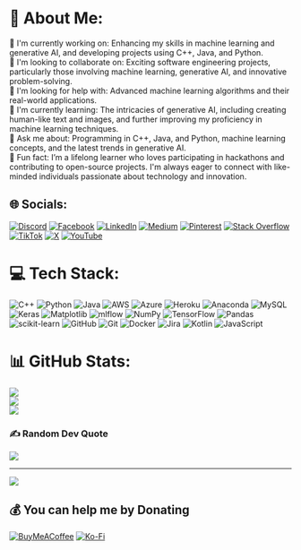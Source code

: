 # 💫 About Me:
🔹 I'm currently working on: Enhancing my skills in machine learning and generative AI, and developing projects using C++, Java, and Python.<br>🔹 I'm looking to collaborate on: Exciting software engineering projects, particularly those involving machine learning, generative AI, and innovative problem-solving.<br>🔹 I'm looking for help with: Advanced machine learning algorithms and their real-world applications.<br>🔹 I'm currently learning: The intricacies of generative AI, including creating human-like text and images, and further improving my proficiency in machine learning techniques.<br>🔹 Ask me about: Programming in C++, Java, and Python, machine learning concepts, and the latest trends in generative AI.<br>🔹 Fun fact: I’m a lifelong learner who loves participating in hackathons and contributing to open-source projects. I'm always eager to connect with like-minded individuals passionate about technology and innovation.


## 🌐 Socials:
[![Discord](https://img.shields.io/badge/Discord-%237289DA.svg?logo=discord&logoColor=white)](https://discord.gg/Jammy#2244) [![Facebook](https://img.shields.io/badge/Facebook-%231877F2.svg?logo=Facebook&logoColor=white)](https://facebook.com/osmibytes) [![LinkedIn](https://img.shields.io/badge/LinkedIn-%230077B5.svg?logo=linkedin&logoColor=white)](https://linkedin.com/in/osmibytes) [![Medium](https://img.shields.io/badge/Medium-12100E?logo=medium&logoColor=white)](https://medium.com/@osmibytes) [![Pinterest](https://img.shields.io/badge/Pinterest-%23E60023.svg?logo=Pinterest&logoColor=white)](https://pinterest.com/43Gyyn8vz) [![Stack Overflow](https://img.shields.io/badge/-Stackoverflow-FE7A16?logo=stack-overflow&logoColor=white)](https://stackoverflow.com/users/ ) [![TikTok](https://img.shields.io/badge/TikTok-%23000000.svg?logo=TikTok&logoColor=white)](https://tiktok.com/@osmibytes) [![X](https://img.shields.io/badge/X-black.svg?logo=X&logoColor=white)](https://x.com/osmibytes) [![YouTube](https://img.shields.io/badge/YouTube-%23FF0000.svg?logo=YouTube&logoColor=white)](https://youtube.com/@osmibytes) 

# 💻 Tech Stack:
![C++](https://img.shields.io/badge/c++-%2300599C.svg?style=for-the-badge&logo=c%2B%2B&logoColor=white) ![Python](https://img.shields.io/badge/python-3670A0?style=for-the-badge&logo=python&logoColor=ffdd54) ![Java](https://img.shields.io/badge/java-%23ED8B00.svg?style=for-the-badge&logo=openjdk&logoColor=white) ![AWS](https://img.shields.io/badge/AWS-%23FF9900.svg?style=for-the-badge&logo=amazon-aws&logoColor=white) ![Azure](https://img.shields.io/badge/azure-%230072C6.svg?style=for-the-badge&logo=microsoftazure&logoColor=white) ![Heroku](https://img.shields.io/badge/heroku-%23430098.svg?style=for-the-badge&logo=heroku&logoColor=white) ![Anaconda](https://img.shields.io/badge/Anaconda-%2344A833.svg?style=for-the-badge&logo=anaconda&logoColor=white) ![MySQL](https://img.shields.io/badge/mysql-4479A1.svg?style=for-the-badge&logo=mysql&logoColor=white) ![Keras](https://img.shields.io/badge/Keras-%23D00000.svg?style=for-the-badge&logo=Keras&logoColor=white) ![Matplotlib](https://img.shields.io/badge/Matplotlib-%23ffffff.svg?style=for-the-badge&logo=Matplotlib&logoColor=black) ![mlflow](https://img.shields.io/badge/mlflow-%23d9ead3.svg?style=for-the-badge&logo=numpy&logoColor=blue) ![NumPy](https://img.shields.io/badge/numpy-%23013243.svg?style=for-the-badge&logo=numpy&logoColor=white) ![TensorFlow](https://img.shields.io/badge/TensorFlow-%23FF6F00.svg?style=for-the-badge&logo=TensorFlow&logoColor=white) ![Pandas](https://img.shields.io/badge/pandas-%23150458.svg?style=for-the-badge&logo=pandas&logoColor=white) ![scikit-learn](https://img.shields.io/badge/scikit--learn-%23F7931E.svg?style=for-the-badge&logo=scikit-learn&logoColor=white) ![GitHub](https://img.shields.io/badge/github-%23121011.svg?style=for-the-badge&logo=github&logoColor=white) ![Git](https://img.shields.io/badge/git-%23F05033.svg?style=for-the-badge&logo=git&logoColor=white) ![Docker](https://img.shields.io/badge/docker-%230db7ed.svg?style=for-the-badge&logo=docker&logoColor=white) ![Jira](https://img.shields.io/badge/jira-%230A0FFF.svg?style=for-the-badge&logo=jira&logoColor=white) ![Kotlin](https://img.shields.io/badge/kotlin-%237F52FF.svg?style=for-the-badge&logo=kotlin&logoColor=white) ![JavaScript](https://img.shields.io/badge/javascript-%23323330.svg?style=for-the-badge&logo=javascript&logoColor=%23F7DF1E)
# 📊 GitHub Stats:
![](https://github-readme-stats.vercel.app/api?username=Osmi-Bytes&theme=tokyonight&hide_border=false&include_all_commits=true&count_private=false)<br/>
![](https://github-readme-streak-stats.herokuapp.com/?user=Osmi-Bytes&theme=tokyonight&hide_border=false)<br/>
![](https://github-readme-stats.vercel.app/api/top-langs/?username=Osmi-Bytes&theme=tokyonight&hide_border=false&include_all_commits=true&count_private=false&layout=compact)

### ✍️ Random Dev Quote
![](https://quotes-github-readme.vercel.app/api?type=horizontal&theme=radical)

---
[![](https://visitcount.itsvg.in/api?id=Osmi-Bytes&icon=0&color=0)](https://visitcount.itsvg.in)

  ## 💰 You can help me by Donating
  [![BuyMeACoffee](https://img.shields.io/badge/Buy%20Me%20a%20Coffee-ffdd00?style=for-the-badge&logo=buy-me-a-coffee&logoColor=black)](https://buymeacoffee.com/osmibytes) [![Ko-Fi](https://img.shields.io/badge/Ko--fi-F16061?style=for-the-badge&logo=ko-fi&logoColor=white)](https://ko-fi.com/osmibytes) 

  
<!-- Proudly created with GPRM ( https://gprm.itsvg.in ) -->

